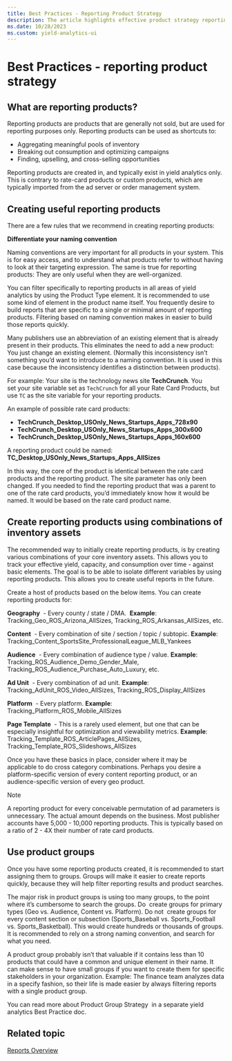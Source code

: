 ```yaml
---
title: Best Practices - Reporting Product Strategy
description: The article highlights effective product strategy reporting through clear tools and distinct naming for improved clarity and differentiation.
ms.date: 10/28/2023
ms.custom: yield-analytics-ui
---
```

# Best Practices - reporting product strategy

## What are reporting products?

Reporting products are products that are generally not sold, but are used for reporting purposes only. Reporting products can be used as
shortcuts to:

- Aggregating meaningful pools of inventory
- Breaking out consumption and optimizing campaigns
- Finding, upselling, and cross-selling opportunities

Reporting products are created in, and typically exist in yield analytics only. This is contrary to rate-card products or custom products, which are typically imported from the ad server or order management system.

## Creating useful reporting products

There are a few rules that we recommend in creating reporting products:

**Differentiate your naming convention**

Naming conventions are very important for all products in your system. This is for easy access, and to understand what products refer to
without having to look at their targeting expression. The same is true for reporting products: They are only useful when they are
well-organized.

You can filter specifically to reporting products in all areas of yield analytics by using the Product Type element. It is recommended to use some kind of element in the product name itself. You frequently desire to build reports that are specific to a single or minimal amount of reporting products. Filtering based on naming convention makes in easier to build those reports quickly.

Many publishers use an abbreviation of an existing element that is already present in their products. This eliminates the need to add a new product: You just change an existing element. (Normally this inconsistency isn’t something you’d want to introduce to a naming convention. It is used in this case because the inconsistency identifies a distinction between products).

For example: Your site is the technology news site **TechCrunch**. You set your site variable set as `TechCrunch` for all your Rate Card
Products, but use `TC` as the site variable for your reporting products.

An example of possible rate card products:

- **TechCrunch_Desktop_USOnly_News_Startups_Apps_728x90**
- **TechCrunch_Desktop_USOnly_News_Startups_Apps_300x600**
- **TechCrunch_Desktop_USOnly_News_Startups_Apps_160x600**

A reporting product could be named:
**TC_Desktop_USOnly_News_Startups_Apps_AllSizes**

In this way, the core of the product is identical between the rate card products and the reporting product. The site parameter has only been changed. If you needed to find the reporting product that was a parent to one of the rate card products, you’d immediately know how it would be named. It would be based on the rate card product name.

## Create reporting products using combinations of inventory assets

The recommended way to initially create reporting products, is by creating various combinations of your core inventory assets. This allows you to track your effective yield, capacity, and consumption over time - against basic elements. The goal is to be able to isolate different variables by using reporting products. This allows you to create useful reports in the future.

Create a host of products based on the below items. You can create reporting products for:

**Geography**  - Every county / state / DMA.  
**Example**: Tracking_Geo_ROS_Arizona_AllSizes, Tracking_ROS_Arkansas_AllSizes, etc.

**Content**  - Every combination of site / section / topic / subtopic.
**Example**: Tracking_Content_SportsSite_ProfessionalLeague_MLB_Yankees

**Audience**  - Every combination of audience type / value.
**Example**: Tracking_ROS_Audience_Demo_Gender_Male, Tracking_ROS_Audience_Purchase_Auto_Luxury, etc.

**Ad Unit**  - Every combination of ad unit.
**Example**: Tracking_AdUnit_ROS_Video_AllSizes, Tracking_ROS_Display_AllSizes

**Platform**  - Every platform.
**Example**: Tracking_Platform_ROS_Mobile_AllSizes

**Page Template**  - This is a rarely used element, but one that can be especially insightful for optimization and viewability metrics.
**Example**:
Tracking_Template_ROS_ArticlePages_AllSizes,
Tracking_Template_ROS_Slideshows_AllSizes

Once you have these basics in place, consider where it may be applicable to do cross category combinations. Perhaps you desire a platform-specific version of every content reporting product, or an audience-specific version of every geo product.

> [!NOTE]
> A reporting product for every conceivable permutation of ad parameters is unnecessary. The actual amount depends on the business. Most publisher accounts have 5,000 - 10,000 reporting products. This is typically based on a ratio of 2 - 4X their number of rate card products.

## Use product groups

Once you have some reporting products created, it is recommended to start assigning them to groups. Groups will make it easier to create
reports quickly, because they will help filter reporting results and product searches.

The major risk in product groups is using too many groups, to the point where it’s cumbersome to search the groups. Do  create groups for
primary types (Geo vs. Audience, Content vs. Platform). Do not  create groups for every content section or subsection (Sports_Baseball vs. Sports_Football vs. Sports_Basketball). This would create hundreds or thousands of groups. It is recommended to rely on a strong naming convention, and search for what you need.

A product group probably isn’t that valuable if it contains less than 10 products that could have a common and unique element in their name. It can make sense to have small groups if you want to create them for specific stakeholders in your organization. Example: The finance team analyzes data in a specify fashion, so their life is made easier by always filtering reports with a single product group.

You can read more about Product Group Strategy  in a separate yield analytics Best Practice doc.

## Related topic

[Reports Overview](reports-overview.md)
